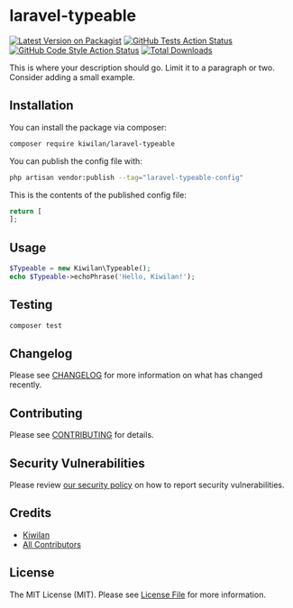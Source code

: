 # laravel-typeable

[![Latest Version on Packagist](https://img.shields.io/packagist/v/kiwilan/laravel-typeable.svg?style=flat-square)](https://packagist.org/packages/kiwilan/laravel-typeable)
[![GitHub Tests Action Status](https://img.shields.io/github/actions/workflow/status/kiwilan/laravel-typeable/run-tests.yml?branch=main&label=tests&style=flat-square)](https://github.com/kiwilan/laravel-typeable/actions?query=workflow%3Arun-tests+branch%3Amain)
[![GitHub Code Style Action Status](https://img.shields.io/github/actions/workflow/status/kiwilan/laravel-typeable/fix-php-code-style-issues.yml?branch=main&label=code%20style&style=flat-square)](https://github.com/kiwilan/laravel-typeable/actions?query=workflow%3A"Fix+PHP+code+style+issues"+branch%3Amain)
[![Total Downloads](https://img.shields.io/packagist/dt/kiwilan/laravel-typeable.svg?style=flat-square)](https://packagist.org/packages/kiwilan/laravel-typeable)

This is where your description should go. Limit it to a paragraph or two. Consider adding a small example.

## Installation

You can install the package via composer:

```bash
composer require kiwilan/laravel-typeable
```

You can publish the config file with:

```bash
php artisan vendor:publish --tag="laravel-typeable-config"
```

This is the contents of the published config file:

```php
return [
];
```

## Usage

```php
$Typeable = new Kiwilan\Typeable();
echo $Typeable->echoPhrase('Hello, Kiwilan!');
```

## Testing

```bash
composer test
```

## Changelog

Please see [CHANGELOG](CHANGELOG.md) for more information on what has changed recently.

## Contributing

Please see [CONTRIBUTING](CONTRIBUTING.md) for details.

## Security Vulnerabilities

Please review [our security policy](../../security/policy) on how to report security vulnerabilities.

## Credits

-   [Kiwilan](https://github.com/kiwilan)
-   [All Contributors](../../contributors)

## License

The MIT License (MIT). Please see [License File](LICENSE.md) for more information.
